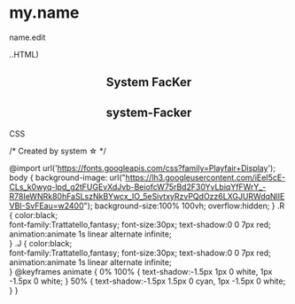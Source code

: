 # my.name
name.edit
<!-- Created by system ☆ -->
..HTML)
<!--HAPPY FRIENDSHIP DAY to every person on this planet who cares for other people and is a kind humanbeing 🌹-->
<!DOCTYPE html>
<html>
<meta name="viewport"content="width=device-width, initial-scale=1.0">
    <head>
        <title>Platinum</title>
    </head>
    <body>
        <center>
                <div class="R">
                    <h2>System FacKer </h2>
                </div>
                <div class="J">
                    <h2>system-Facker</h2>
                </div>
        </center>
    </body>
</html>
CSS

/* Created by system ☆ */

@import url('https://fonts.googleapis.com/css?family=Playfair+Display');
body {
   background-image:
url("https://lh3.googleusercontent.com/iEeI5cE-CLs_k0wyq-lpd_g2tFUGEvXdJvb-BeiofcW75rBd2F30YvLbiqYfFWrY_-R78IeWNRk80hFaSLszNkBYwcx_IO_5eSivtxyRzvPQdOzz6LXGJURWdqNlIEVBI-SvFEau=w2400");
   background-size:100% 100vh;
   overflow:hidden;
}
.R {
    color:black;    
    font-family:Trattatello,fantasy;
    font-size:30px;
    text-shadow:0 0 7px red;
    animation:animate 1s linear alternate infinite;  
}
.J {
    color:black;    
    font-family:Trattatello,fantasy;
    font-size:30px;
    text-shadow:0 0 7px red;
    animation:animate 1s linear alternate infinite;    
}
@keyframes animate {
    0% 100% {
        text-shadow:-1.5px 1px 0 white, 1px -1.5px 0 white;
    }
    50% {
        text-shadow:-1.5px 1.5px 0 cyan, 1px -1.5px 0 white;     
    }
}
